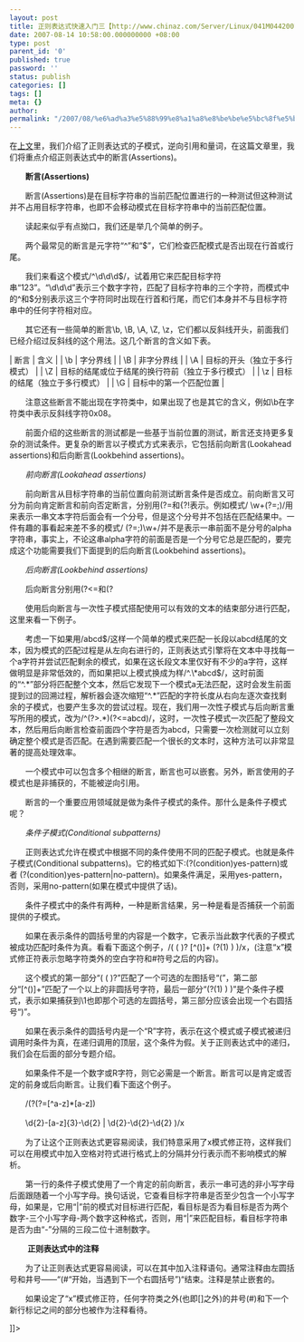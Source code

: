 ```yaml
---
layout: post
title: 正则表达式快速入门三【http://www.chinaz.com/Server/Linux/041M0442007.html】
date: 2007-08-14 10:58:00.000000000 +08:00
type: post
parent_id: '0'
published: true
password: ''
status: publish
categories: []
tags: []
meta: {}
author: 
permalink: "/2007/08/%e6%ad%a3%e5%88%99%e8%a1%a8%e8%be%be%e5%bc%8f%e5%bf%ab%e9%80%9f%e5%85%a5%e9%97%a8%e4%b8%89%e3%80%90httpwww-chinaz-comserverlinux041m0442007-html%e3%80%91.html"
---
```

在[上文](http://biz.chinabyte.com/cbfwq/406/2217406.shtml?42)里，我们介绍了正则表达式的子模式，逆向引用和量词，在这篇文章里，我们将重点介绍正则表达式中的断言(Assertions)。

　　**断言(Assertions)**

　　断言(Assertions)是在目标字符串的当前匹配位置进行的一种测试但这种测试并不占用目标字符串，也即不会移动模式在目标字符串中的当前匹配位置。

　　读起来似乎有点拗口，我们还是举几个简单的例子。

　　两个最常见的断言是元字符“^”和“$”，它们检查匹配模式是否出现在行首或行尾。

　　我们来看这个模式/^\d\d\d$/，试着用它来匹配目标字符串“123”。“\d\d\d”表示三个数字字符，匹配了目标字符串的三个字符，而模式中的^和$分别表示这三个字符同时出现在行首和行尾，而它们本身并不与目标字符串中的任何字符相对应。

　　其它还有一些简单的断言\b, \B, \A, \Z, \z，它们都以反斜线开头，前面我们已经介绍过反斜线的这个用法。这几个断言的含义如下表。

| 
断言
 | 
含义
 |
| 
\b
 | 
字分界线
 |
| 
\B
 | 
非字分界线
 |
| 
\A
 | 
目标的开头（独立于多行模式）
 |
| 
\Z
 | 
目标的结尾或位于结尾的换行符前（独立于多行模式）
 |
| 
\z
 | 
目标的结尾（独立于多行模式）
 |
| 
\G
 | 
目标中的第一个匹配位置
 |

　　注意这些断言不能出现在字符类中，如果出现了也是其它的含义，例如\b在字符类中表示反斜线字符0x08。

　　前面介绍的这些断言的测试都是一些基于当前位置的测试，断言还支持更多复杂的测试条件。更复杂的断言以子模式方式来表示，它包括前向断言(Lookahead assertions)和后向断言(Lookbehind assertions)。

　　_前向断言(Lookahead assertions)_

　　前向断言从目标字符串的当前位置向前测试断言条件是否成立。前向断言又可分为前向肯定断言和前向否定断言，分别用(?=和{?!表示。例如模式/ \w+(?=;)/用来表示一串文本字符后面会有一个分号，但是这个分号并不包括在匹配结果中。一件有趣的事看起来差不多的模式/ (?=;)\w+/并不是表示一串前面不是分号的alpha字符串，事实上，不论这串alpha字符的前面是否是一个分号它总是匹配的，要完成这个功能需要我们下面提到的后向断言(Lookbehind assertions)。

　　_后向断言(Lookbehind assertions)_

　　后向断言分别用(?\<=和(?

　　使用后向断言与一次性子模式搭配使用可以有效的文本的结束部分进行匹配，这里来看一下例子。

　　考虑一下如果用/abcd$/这样一个简单的模式来匹配一长段以abcd结尾的文本，因为模式的匹配过程是从左向右进行的，正则表达式引擎将在文本中寻找每一个a字符并尝试匹配剩余的模式，如果在这长段文本里仅好有不少的a字符，这样做明显是非常低效的，而如果把以上模式换成为样/^.\*abcd$/，这时前面的“^.\*”部分将匹配整个文本，然后它发现下一个模式a无法匹配，这时会发生前面提到过的回溯过程，解析器会逐次缩短“^.\*”匹配的字符长度从右向左逐次查找剩余的子模式，也要产生多次的尝试过程。现在，我们用一次性子模式与后向断言重写所用的模式，改为/^(?\>.\*)(?\<=abcd)/，这时，一次性子模式一次匹配了整段文本，然后用后向断言检查前面四个字符是否为abcd，只需要一次检测就可以立刻确定整个模式是否匹配。在遇到需要匹配一个很长的文本时，这种方法可以非常显著的提高处理效率。

　　一个模式中可以包含多个相继的断言，断言也可以嵌套。另外，断言使用的子模式也是非捕获的，不能被逆向引用。

　　断言的一个重要应用领域就是做为条件子模式的条件。那什么是条件子模式呢？

　　_条件子模式(Conditional subpatterns)_

　　正则表达式允许在模式中根据不同的条件使用不同的匹配子模式。也就是条件子模式(Conditional subpatterns)。它的格式如下:(?(condition)yes-pattern)或者 (?(condition)yes-pattern|no-pattern)。如果条件满足，采用yes-pattern，否则，采用no-pattern(如果在模式中提供了话)。

　　条件子模式中的条件有两种，一种是断言结果，另一种是看是否捕获一个前面提供的子模式。

　　如果在表示条件的圆括号里的内容是一个数字，它表示当此数字代表的子模式被成功匹配时条件为真。看看下面这个例子，/( \( )? [^()]+ (?(1) \) )/x，(注意“x”模式修正符表示忽略字符类外的空白字符和#符号之后的内容)。

　　这个模式的第一部分“( \( )?”匹配了一个可选的左图括号“(”，第二部分“[^()]+”匹配了一个以上的非圆括号字符，最后一部分“(?(1) \) )”是个条件子模式，表示如果捕获到\1也即那个可选的左圆括号，第三部分应该会出现一个右圆括号“)”。

　　如果在表示条件的圆括号内是一个“R”字符，表示在这个模式或子模式被递归调用时条件为真，在递归调用的顶层，这个条件为假。关于正则表达式中的递归，我们会在后面的部分专题介绍。

　　如果条件不是一个数字或R字符，则它必需是一个断言。断言可以是肯定或否定的前身或后向断言。让我们看下面这个例子。

　　/(?(?=[^a-z]\*[a-z])

　　\d{2}-[a-z]{3}-\d{2} | \d{2}-\d{2}-\d{2} )/x

　　为了让这个正则表达式更容易阅读，我们特意采用了x模式修正符，这样我们可以在用模式中加入空格对符式进行格式上的分隔并分行表示而不影响模式的解析。

　　第一行的条件子模式使用了一个肯定的前向断言，表示一串可选的非小写字母后面跟随着一个小写字母。换句话说，它查看目标字符串是否至少包含一个小写字母，如果是，它用“|”前的模式对目标进行匹配，看目标是否为看目标是否为两个数字-三个小写字母-两个数字这种格式，否则，用“|”来匹配目标，看目标字符串是否为由“-”分隔的三段二位十进制数字。

　　 **正则表达式中的注释**

　　为了让正则表达式更容易阅读，可以在其中加入注释语句。通常注释由左圆括号和井号——“(#“开始，当遇到下一个右圆括号”)“结束。注释是禁止嵌套的。

　　如果设定了“x”模式修正符，任何字符类之外(也即[]之外)的井号(#)和下一个新行标记之间的部分也被作为注释看待。

]]\>


